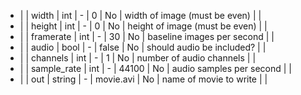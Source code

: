   * |      |  width         | int     | -    | 0         | No    | width of image (must be even)    |  |
  * |      |  height        | int     | -    | 0         | No    | height of image (must be even)   |  |
  * |      |  framerate     | int     | -    | 30        | No    | baseline images per second       |  |
  * |      |  audio         | bool    | -    | false     | No    | should audio be included?        |  |
  * |      |  channels      | int     | -    | 1         | No    | number of audio channels         |  |
  * |      |  sample_rate   | int     | -    | 44100     | No    | audio samples per second         |  |
  * |      |  out           | string  | -    | movie.avi | No    | name of movie to write           |  |
